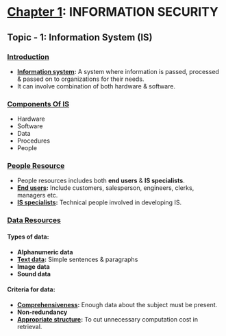 # <u>Chapter 1</u>: INFORMATION SECURITY





## **Topic - 1: Information System (IS)**

### <u>Introduction</u>

- **<u>Information system</u>:** A system where information is passed, processed & passed on to organizations for their needs.
- It can involve combination of both hardware & software.


### <u>Components Of IS</u>

- Hardware
- Software
- Data
- Procedures
- People


### <u>People Resource</u>

- People resources includes both **end users** & **IS specialists**.
- **<u>End users</u>:** Include customers, salesperson, engineers, clerks, managers etc.
- **<u>IS specialists</u>:** Technical people involved in developing IS.


### <u>Data Resources</u>

#### Types of data:

- **Alphanumeric data**
- **<u>Text data</u>:** Simple sentences & paragraphs
- **Image data**
- **Sound data**

#### Criteria for data:

- **<u>Comprehensiveness</u>:** Enough data about the subject must be present.
- **Non-redundancy**
- **<u>Appropriate structure</u>:** To cut unnecessary computation cost in retrieval.
